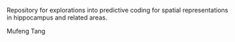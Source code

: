 Repository for explorations into predictive coding for spatial representations in hippocampus and related areas.

Mufeng Tang